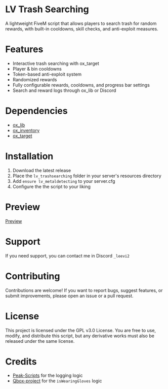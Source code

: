 # LV Trash Searching
A lightweight FiveM script that allows players to search trash for random rewards, with built-in cooldowns, skill checks, and anti-exploit measures.

# Features
- Interactive trash searching with ox_target
- Player & bin cooldowns
- Token-based anti-exploit system
- Randomized rewards
- Fully configurable rewards, cooldowns, and progress bar settings
- Search and reward logs through ox_lib or Discord

# Dependencies
- [ox_lib](https://github.com/CommunityOx/ox_lib)
- [ox_inventory](https://github.com/CommunityOx/ox_inventory)
- [ox_target](https://github.com/CommunityOx/ox_target)

# Installation
1. Download the latest release
2. Place the `lv_trashsearching` folder in your server's resources directory
4. Add `ensure lv_metaldetecting` to your server.cfg
5. Configure the the script to your liking

# Preview
[Preview](https://streamable.com/8onq12)

# Support
If you need support, you can contact me in Discord `_leevi2`

# Contributing
Contributions are welcome! If you want to report bugs, suggest features, or submit improvements, please open an issue or a pull request.

# License
This project is licensed under the GPL v3.0 License. You are free to use, modify, and distribute this script, but any derivative works must also be released under the same license.

# Credits
- [Peak-Scripts](https://github.com/Peak-Scripts) for the logging logic
- [Qbox-project](https://github.com/Qbox-project/qbx_core) for the `isWearingGloves` logic


